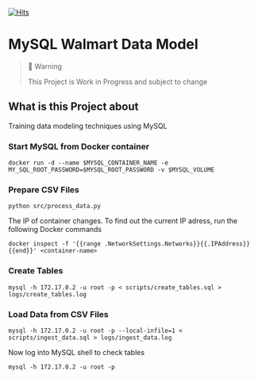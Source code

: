 [![Hits](https://hits.seeyoufarm.com/api/count/incr/badge.svg?url=https%3A%2F%2Fgithub.com%2Fm-p-esser%2Fgithub-public-event-streaming&count_bg=%2379C83D&title_bg=%23555555&icon=&icon_color=%23E7E7E7&title=hits&edge_flat=false)](https://hits.seeyoufarm.com)

# MySQL Walmart Data Model

> 🚧 Warning
> 
> This Project is Work in Progress and subject to change


## What is this Project about

Training data modeling techniques using MySQL 

### Start MySQL from Docker container
```shell
docker run -d --name $MYSQL_CONTAINER_NAME -e MY_SQL_ROOT_PASSWORD=$MYSQL_ROOT_PASSWORD -v $MYSQL_VOLUME
```

### Prepare CSV Files
```shell
python src/process_data.py
``` 

The IP of container changes. To find out the current IP adress, run the following Docker commands
```shell
docker inspect -f '{{range .NetworkSettings.Networks}}{{.IPAddress}}{{end}}' <container-name>
```

### Create Tables

```shell
mysql -h 172.17.0.2 -u root -p < scripts/create_tables.sql > logs/create_tables.log
```
### Load Data from CSV Files

```shell
mysql -h 172.17.0.2 -u root -p --local-infile=1 < scripts/ingest_data.sql > logs/ingest_data.log
```

Now log into MySQL shell to check tables
```shell
mysql -h 172.17.0.2 -u root -p
```
